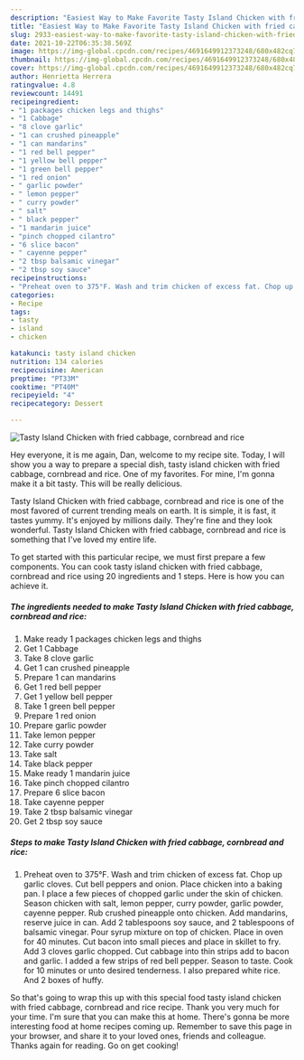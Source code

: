 ```yaml
---
description: "Easiest Way to Make Favorite Tasty Island Chicken with fried cabbage, cornbread and rice"
title: "Easiest Way to Make Favorite Tasty Island Chicken with fried cabbage, cornbread and rice"
slug: 2933-easiest-way-to-make-favorite-tasty-island-chicken-with-fried-cabbage-cornbread-and-rice
date: 2021-10-22T06:35:38.569Z
image: https://img-global.cpcdn.com/recipes/4691649912373248/680x482cq70/tasty-island-chicken-with-fried-cabbage-cornbread-and-rice-recipe-main-photo.jpg
thumbnail: https://img-global.cpcdn.com/recipes/4691649912373248/680x482cq70/tasty-island-chicken-with-fried-cabbage-cornbread-and-rice-recipe-main-photo.jpg
cover: https://img-global.cpcdn.com/recipes/4691649912373248/680x482cq70/tasty-island-chicken-with-fried-cabbage-cornbread-and-rice-recipe-main-photo.jpg
author: Henrietta Herrera
ratingvalue: 4.8
reviewcount: 14491
recipeingredient:
- "1 packages chicken legs and thighs"
- "1 Cabbage"
- "8 clove garlic"
- "1 can crushed pineapple"
- "1 can mandarins"
- "1 red bell pepper"
- "1 yellow bell pepper"
- "1 green bell pepper"
- "1 red onion"
- " garlic powder"
- " lemon pepper"
- " curry powder"
- " salt"
- " black pepper"
- "1 mandarin juice"
- "pinch chopped cilantro"
- "6 slice bacon"
- " cayenne pepper"
- "2 tbsp balsamic vinegar"
- "2 tbsp soy sauce"
recipeinstructions:
- "Preheat oven to 375°F. Wash and trim chicken of excess fat. Chop up garlic cloves. Cut bell peppers and onion. Place chicken into a baking pan. I place a few pieces of chopped garlic under the skin of chicken. Season chicken with salt, lemon pepper, curry powder, garlic powder, cayenne pepper. Rub crushed pineapple onto chicken. Add mandarins, reserve juice in can. Add 2 tablespoons soy sauce, and 2 tablespoons of balsamic vinegar. Pour syrup mixture on top of chicken. Place in oven for 40 minutes. Cut bacon into small pieces and place in skillet to fry. Add 3 cloves garlic chopped. Cut cabbage into thin strips add to bacon and garlic. I added a few strips of red bell pepper. Season to taste. Cook for 10 minutes or unto desired tenderness. I also prepared white rice. And 2 boxes of huffy."
categories:
- Recipe
tags:
- tasty
- island
- chicken

katakunci: tasty island chicken 
nutrition: 134 calories
recipecuisine: American
preptime: "PT33M"
cooktime: "PT40M"
recipeyield: "4"
recipecategory: Dessert

---
```



![Tasty Island Chicken with fried cabbage, cornbread and rice](https://img-global.cpcdn.com/recipes/4691649912373248/680x482cq70/tasty-island-chicken-with-fried-cabbage-cornbread-and-rice-recipe-main-photo.jpg)

Hey everyone, it is me again, Dan, welcome to my recipe site. Today, I will show you a way to prepare a special dish, tasty island chicken with fried cabbage, cornbread and rice. One of my favorites. For mine, I'm gonna make it a bit tasty. This will be really delicious.

Tasty Island Chicken with fried cabbage, cornbread and rice is one of the most favored of current trending meals on earth. It is simple, it is fast, it tastes yummy. It's enjoyed by millions daily. They're fine and they look wonderful. Tasty Island Chicken with fried cabbage, cornbread and rice is something that I've loved my entire life.




To get started with this particular recipe, we must first prepare a few components. You can cook tasty island chicken with fried cabbage, cornbread and rice using 20 ingredients and 1 steps. Here is how you can achieve it.

<!--inarticleads1-->

##### The ingredients needed to make Tasty Island Chicken with fried cabbage, cornbread and rice:

1. Make ready 1 packages chicken legs and thighs
1. Get 1 Cabbage
1. Take 8 clove garlic
1. Get 1 can crushed pineapple
1. Prepare 1 can mandarins
1. Get 1 red bell pepper
1. Get 1 yellow bell pepper
1. Take 1 green bell pepper
1. Prepare 1 red onion
1. Prepare  garlic powder
1. Take  lemon pepper
1. Take  curry powder
1. Take  salt
1. Take  black pepper
1. Make ready 1 mandarin juice
1. Take pinch chopped cilantro
1. Prepare 6 slice bacon
1. Take  cayenne pepper
1. Take 2 tbsp balsamic vinegar
1. Get 2 tbsp soy sauce




<!--inarticleads2-->

##### Steps to make Tasty Island Chicken with fried cabbage, cornbread and rice:

1. Preheat oven to 375°F. Wash and trim chicken of excess fat. Chop up garlic cloves. Cut bell peppers and onion. Place chicken into a baking pan. I place a few pieces of chopped garlic under the skin of chicken. Season chicken with salt, lemon pepper, curry powder, garlic powder, cayenne pepper. Rub crushed pineapple onto chicken. Add mandarins, reserve juice in can. Add 2 tablespoons soy sauce, and 2 tablespoons of balsamic vinegar. Pour syrup mixture on top of chicken. Place in oven for 40 minutes. Cut bacon into small pieces and place in skillet to fry. Add 3 cloves garlic chopped. Cut cabbage into thin strips add to bacon and garlic. I added a few strips of red bell pepper. Season to taste. Cook for 10 minutes or unto desired tenderness. I also prepared white rice. And 2 boxes of huffy.




So that's going to wrap this up with this special food tasty island chicken with fried cabbage, cornbread and rice recipe. Thank you very much for your time. I'm sure that you can make this at home. There's gonna be more interesting food at home recipes coming up. Remember to save this page in your browser, and share it to your loved ones, friends and colleague. Thanks again for reading. Go on get cooking!
